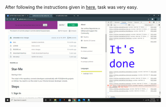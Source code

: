 After following the instructions given in [here](https://github.com/amfoss/star-me/), task was very easy.

![](task-01/finalscrshot.png)

